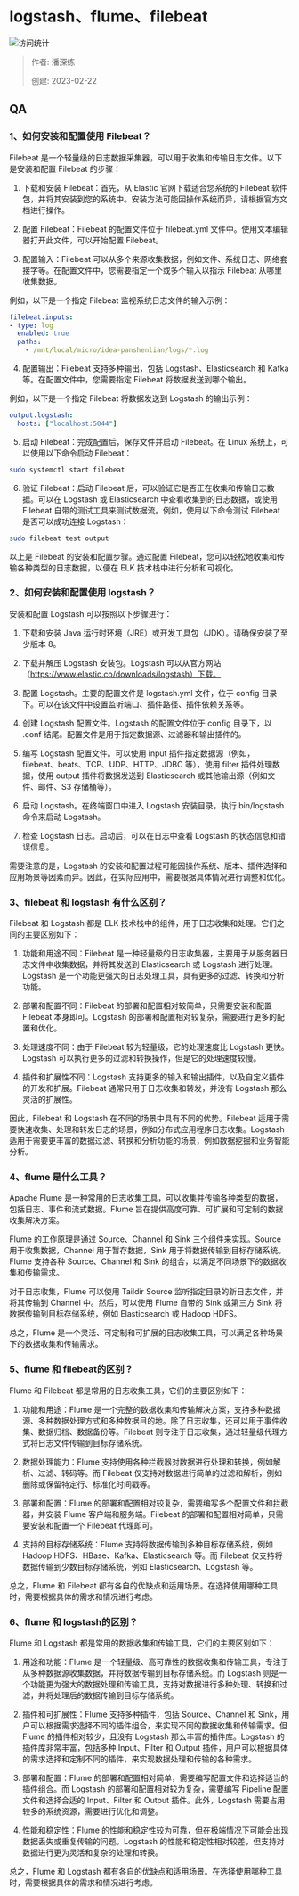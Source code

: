 # logstash、flume、filebeat

![访问统计](https://visitor-badge.glitch.me/badge?page_id=senlypan.qa.10-logstash-flume-filebeat&left_color=blue&right_color=red)

> 作者: 潘深练
>
> 创建: 2023-02-22

## QA

### 1、如何安装和配置使用 Filebeat？

Filebeat 是一个轻量级的日志数据采集器，可以用于收集和传输日志文件。以下是安装和配置 Filebeat 的步骤：

1. 下载和安装 Filebeat：首先，从 Elastic 官网下载适合您系统的 Filebeat 软件包，并将其安装到您的系统中。安装方法可能因操作系统而异，请根据官方文档进行操作。

2. 配置 Filebeat：Filebeat 的配置文件位于 filebeat.yml 文件中。使用文本编辑器打开此文件，可以开始配置 Filebeat。

3. 配置输入：Filebeat 可以从多个来源收集数据，例如文件、系统日志、网络套接字等。在配置文件中，您需要指定一个或多个输入以指示 Filebeat 从哪里收集数据。

例如，以下是一个指定 Filebeat 监视系统日志文件的输入示例：

```yml
filebeat.inputs:
- type: log
  enabled: true
  paths:
    - /mnt/local/micro/idea-panshenlian/logs/*.log
```

4. 配置输出：Filebeat 支持多种输出，包括 Logstash、Elasticsearch 和 Kafka 等。在配置文件中，您需要指定 Filebeat 将数据发送到哪个输出。

例如，以下是一个指定 Filebeat 将数据发送到 Logstash 的输出示例：

```yml
output.logstash:
  hosts: ["localhost:5044"]
```

5. 启动 Filebeat：完成配置后，保存文件并启动 Filebeat。在 Linux 系统上，可以使用以下命令启动 Filebeat：

```bash
sudo systemctl start filebeat
```

6. 验证 Filebeat：启动 Filebeat 后，可以验证它是否正在收集和传输日志数据。可以在 Logstash 或 Elasticsearch 中查看收集到的日志数据，或使用 Filebeat 自带的测试工具来测试数据流。例如，使用以下命令测试 Filebeat 是否可以成功连接 Logstash：

```bash
sudo filebeat test output
```

以上是 Filebeat 的安装和配置步骤。通过配置 Filebeat，您可以轻松地收集和传输各种类型的日志数据，以便在 ELK 技术栈中进行分析和可视化。

### 2、如何安装和配置使用 logstash？

安装和配置 Logstash 可以按照以下步骤进行：

1. 下载和安装 Java 运行时环境（JRE）或开发工具包（JDK）。请确保安装了至少版本 8。

2. 下载并解压 Logstash 安装包。Logstash 可以从官方网站（https://www.elastic.co/downloads/logstash）下载。

3. 配置 Logstash。主要的配置文件是 logstash.yml 文件，位于 config 目录下。可以在该文件中设置监听端口、插件路径、插件依赖关系等。

4. 创建 Logstash 配置文件。Logstash 的配置文件位于 config 目录下，以 .conf 结尾。配置文件是用于指定数据源、过滤器和输出插件的。

5. 编写 Logstash 配置文件。可以使用 input 插件指定数据源（例如，filebeat、beats、TCP、UDP、HTTP、JDBC 等），使用 filter 插件处理数据，使用 output 插件将数据发送到 Elasticsearch 或其他输出源（例如文件、邮件、S3 存储桶等）。

6. 启动 Logstash。在终端窗口中进入 Logstash 安装目录，执行 bin/logstash 命令来启动 Logstash。

7. 检查 Logstash 日志。启动后，可以在日志中查看 Logstash 的状态信息和错误信息。

需要注意的是，Logstash 的安装和配置过程可能因操作系统、版本、插件选择和应用场景等因素而异。因此，在实际应用中，需要根据具体情况进行调整和优化。

### 3、filebeat 和 logstash 有什么区别？

Filebeat 和 Logstash 都是 ELK 技术栈中的组件，用于日志收集和处理。它们之间的主要区别如下：

1. 功能和用途不同：Filebeat 是一种轻量级的日志收集器，主要用于从服务器日志文件中收集数据，并将其发送到 Elasticsearch 或 Logstash 进行处理。Logstash 是一个功能更强大的日志处理工具，具有更多的过滤、转换和分析功能。

2. 部署和配置不同：Filebeat 的部署和配置相对较简单，只需要安装和配置 Filebeat 本身即可。Logstash 的部署和配置相对较复杂，需要进行更多的配置和优化。

3. 处理速度不同：由于 Filebeat 较为轻量级，它的处理速度比 Logstash 更快。Logstash 可以执行更多的过滤和转换操作，但是它的处理速度较慢。

4. 插件和扩展性不同：Logstash 支持更多的输入和输出插件，以及自定义插件的开发和扩展。Filebeat 通常只用于日志收集和转发，并没有 Logstash 那么灵活的扩展性。

因此，Filebeat 和 Logstash 在不同的场景中具有不同的优势。Filebeat 适用于需要快速收集、处理和转发日志的场景，例如分布式应用程序日志收集。Logstash 适用于需要更丰富的数据过滤、转换和分析功能的场景，例如数据挖掘和业务智能分析。

### 4、flume 是什么工具？

Apache Flume 是一种常用的日志收集工具，可以收集并传输各种类型的数据，包括日志、事件和流式数据。Flume 旨在提供高度可靠、可扩展和可定制的数据收集解决方案。

Flume 的工作原理是通过 Source、Channel 和 Sink 三个组件来实现。Source 用于收集数据，Channel 用于暂存数据，Sink 用于将数据传输到目标存储系统。Flume 支持各种 Source、Channel 和 Sink 的组合，以满足不同场景下的数据收集和传输需求。

对于日志收集，Flume 可以使用 Taildir Source 监听指定目录的新日志文件，并将其传输到 Channel 中。然后，可以使用 Flume 自带的 Sink 或第三方 Sink 将数据传输到目标存储系统，例如 Elasticsearch 或 Hadoop HDFS。

总之，Flume 是一个灵活、可定制和可扩展的日志收集工具，可以满足各种场景下的数据收集和传输需求。

### 5、flume 和 filebeat的区别？

Flume 和 Filebeat 都是常用的日志收集工具，它们的主要区别如下：

1. 功能和用途：Flume 是一个完整的数据收集和传输解决方案，支持多种数据源、多种数据处理方式和多种数据目的地。除了日志收集，还可以用于事件收集、数据归档、数据备份等。Filebeat 则专注于日志收集，通过轻量级代理方式将日志文件传输到目标存储系统。

2. 数据处理能力：Flume 支持使用各种拦截器对数据进行处理和转换，例如解析、过滤、转码等。而 Filebeat 仅支持对数据进行简单的过滤和解析，例如删除或保留特定行、标准化时间戳等。

3. 部署和配置：Flume 的部署和配置相对较复杂，需要编写多个配置文件和拦截器，并安装 Flume 客户端和服务端。Filebeat 的部署和配置相对简单，只需要安装和配置一个 Filebeat 代理即可。

4. 支持的目标存储系统：Flume 支持将数据传输到多种目标存储系统，例如 Hadoop HDFS、HBase、Kafka、Elasticsearch 等。而 Filebeat 仅支持将数据传输到少数目标存储系统，例如 Elasticsearch、Logstash 等。

总之，Flume 和 Filebeat 都有各自的优缺点和适用场景。在选择使用哪种工具时，需要根据具体的需求和情况进行考虑。


### 6、flume 和 logstash的区别？

Flume 和 Logstash 都是常用的数据收集和传输工具，它们的主要区别如下：

1. 用途和功能：Flume 是一个轻量级、高可靠性的数据收集和传输工具，专注于从多种数据源收集数据，并将数据传输到目标存储系统。而 Logstash 则是一个功能更为强大的数据处理和传输工具，支持对数据进行多种处理、转换和过滤，并将处理后的数据传输到目标存储系统。

2. 插件和可扩展性：Flume 支持多种插件，包括 Source、Channel 和 Sink，用户可以根据需求选择不同的插件组合，来实现不同的数据收集和传输需求。但 Flume 的插件相对较少，且没有 Logstash 那么丰富的插件库。Logstash 的插件库非常丰富，包括多种 Input、Filter 和 Output 插件，用户可以根据具体的需求选择和定制不同的插件，来实现数据处理和传输的各种需求。

3. 部署和配置：Flume 的部署和配置相对简单，需要编写配置文件和选择适当的插件组合。而 Logstash 的部署和配置相对较为复杂，需要编写 Pipeline 配置文件和选择合适的 Input、Filter 和 Output 插件。此外，Logstash 需要占用较多的系统资源，需要进行优化和调整。

4. 性能和稳定性：Flume 的性能和稳定性较为可靠，但在极端情况下可能会出现数据丢失或重复传输的问题。Logstash 的性能和稳定性相对较差，但支持对数据进行更为灵活和复杂的处理和转换。

总之，Flume 和 Logstash 都有各自的优缺点和适用场景。在选择使用哪种工具时，需要根据具体的需求和情况进行考虑。